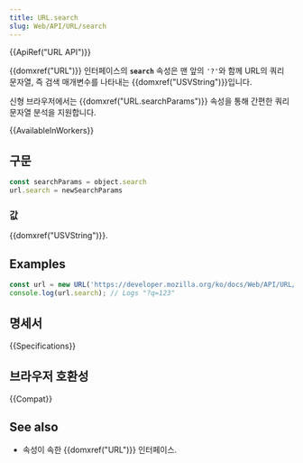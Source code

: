 ```yaml
---
title: URL.search
slug: Web/API/URL/search
---
```


{{ApiRef("URL API")}}

{{domxref("URL")}} 인터페이스의 **`search`** 속성은 맨 앞의 `'?'`와 함께 URL의 쿼리 문자열, 즉 검색 매개변수를 나타내는 {{domxref("USVString")}}입니다.

신형 브라우저에서는 {{domxref("URL.searchParams")}} 속성을 통해 간편한 쿼리 문자열 분석을 지원합니다.

{{AvailableInWorkers}}

## 구문

```js
const searchParams = object.search
url.search = newSearchParams
```

### 값

{{domxref("USVString")}}.

## Examples

```js
const url = new URL('https://developer.mozilla.org/ko/docs/Web/API/URL/search?q=123');
console.log(url.search); // Logs "?q=123"
```

## 명세서

{{Specifications}}

## 브라우저 호환성

{{Compat}}

## See also

- 속성이 속한 {{domxref("URL")}} 인터페이스.
